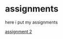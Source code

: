 # assignments
here i put my assignments

[assignment 2](https://github.com/KoenJoosten19/assignments/blob/master/assignment2.ipynb)
